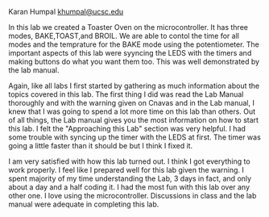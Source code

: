 Karan Humpal khumpal@ucsc.edu

In this lab we created a Toaster Oven on the microcontroller. It has three modes, BAKE,TOAST,and BROIL. We are able to contol the time for all modes and the temprature for the BAKE mode using the potentiometer. The important aspects of this lab were syyncing the LEDS with the timers and making buttons do what you want them too. This was well demonstrated by the lab manual.

Again, like all labs I first started by gathering as much information about the topics covered in this lab. The first thing I did was read the Lab Manual thoroughly and with the warning given on Cnavas and in the Lab manual, I knew that I was going to spend a lot more time on this lab than others. Out of all things, the Lab manual gives you the most information on how to start this lab. I felt the "Approaching this Lab" section was very helpful. I had some trouble with syncing up the timer with the LEDS at first. The timer was going a little faster than it should be but I think I fixed it.

I am very satisfied with how this lab turned out. I think I got everything to work properly. I feel like I prepared well for this lab given the warning. I spent majority of my time understanding the Lab, 3 days in fact, and only about a day and a half coding it. I had the most fun with this lab over any other one. I love using the microcontroller. Discussions in class and the lab manual were adequate in completing this lab.